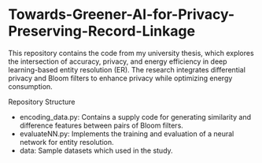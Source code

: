 # Towards-Greener-AI-for-Privacy-Preserving-Record-Linkage

This repository contains the code from my university thesis, which explores the intersection of accuracy, privacy, and energy efficiency in deep learning-based entity resolution (ER). The research integrates differential privacy and Bloom filters to enhance privacy while optimizing energy consumption. 

Repository Structure
- encoding_data.py: Contains a supply code for generating similarity and difference features between pairs of Bloom filters.
- evaluateNN.py: Implements the training and evaluation of a neural network for entity resolution.
- data: Sample datasets which used in the study.
